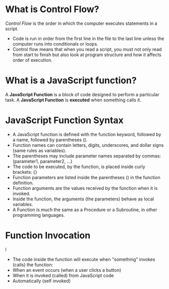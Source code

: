 # What is Control Flow?

*Control Flow* is the order in which the computer executes statements in a script.

* Code is run in order from the first line in the file to the last line unless the computer runs into conditionals or loops.
* Control flow means that when you read a script, you must not only read from start to finish but also look at program structure and how it affects order of execution.

# What is a JavaScript function?

A **JavaScript Function** is a block of code designed to perform a particular task. 
A **JavaScript Function** is **executed** when something calls it.

# JavaScript Function Syntax

* A JavaScript function is defined with the function keyword, followed by a name, followed by parentheses ().
* Function names can contain letters, digits, underscores, and dollar signs (same rules as variables).
* The parentheses may include parameter names separated by commas:(parameter1, parameter2, ...)
* The code to be executed, by the function, is placed inside curly brackets: {}
* Function parameters are listed inside the parentheses () in the function definition.
* Function arguments are the values received by the function when it is invoked.
* Inside the function, the arguments (the parameters) behave as local variables.
* A Function is much the same as a Procedure or a Subroutine, in other programming languages.

# Function Invocation
l
* The code inside the function will execute when "something" invokes (calls) the function:
* When an event occurs (when a user clicks a button)
* When it is invoked (called) from JavaScript code
* Automatically (self invoked)